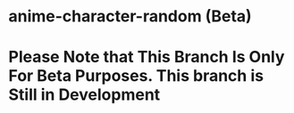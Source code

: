 # anime-character-random (Beta)


# Please Note that This Branch Is Only For Beta Purposes. This branch is Still in Development



